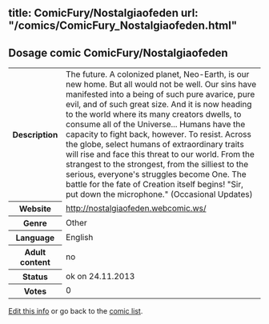 title: ComicFury/Nostalgiaofeden
url: "/comics/ComicFury_Nostalgiaofeden.html"
---
Dosage comic ComicFury/Nostalgiaofeden
-----------------------------------------

<p id="msg"></p>
<script type="text/javascript">
if (window.location.search === '?edit_info_mail=sent_ok') {
  var elem = document.getElementById("msg");
  elem.innerHTML = 'Edited information sucessfully sent for review, which is usually done daily. Thanks!';
  elem.className = 'ok';
}
</script>
<table class="comicinfo">
<tr>
<th>Description</th><td>The future. A colonized planet, Neo-Earth, is our new home. But all would not be well. Our sins have manifested into a being of such pure avarice, pure evil, and of such great size. And it is now heading to the world where its many creators dwells, to consume all of the Universe... Humans have the capacity to fight back, however. To resist. Across the globe, select humans of extraordinary traits will rise and face this threat to our world. From the strangest to the strongest, from the silliest to the serious, everyone's struggles become One. The battle for the fate of Creation itself begins! &quot;Sir, put down the microphone.&quot; (Occasional Updates)</td>
</tr>
<tr>
<th>Website</th><td><a href="http://nostalgiaofeden.webcomic.ws/">http://nostalgiaofeden.webcomic.ws/</a></td>
</tr>
<tr>
<th>Genre</th><td>Other</td>
</tr>
<tr>
<th>Language</th><td>English</td>
</tr>
<tr>
<th>Adult content</th><td>no</td>
</tr>
<tr>
<th>Status</th><td>ok on 24.11.2013</td>
</tr>
<tr>
<th>Votes</th><td>0</td>
</tr>
</table>

[Edit this info](ComicFury_Nostalgiaofeden_edit.html) or go back to the [comic list](../comic-index.html).
